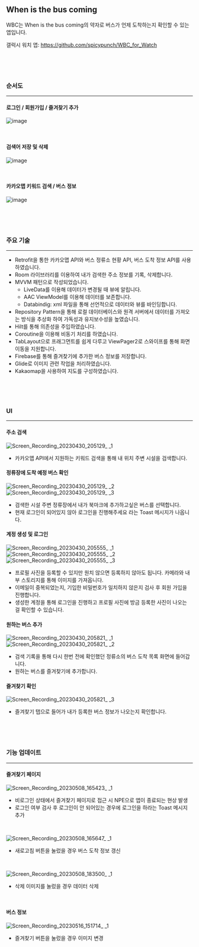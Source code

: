 ## When is the bus coming

WBC는 When is the bus coming의 약자로 버스가 언제 도착하는지 확인할 수 있는 앱입니다.

갤럭시 워치 앱: https://github.com/spicypunch/WBC_for_Watch

<br>
<br>
<br>

### 순서도
----------
#### 로그인 / 회원가입 / 즐겨찾기 추가
![image](https://user-images.githubusercontent.com/72846127/235492675-2e5012cc-2ee6-4a2a-b343-d33b645b7f11.png)

<br>

#### 검색어 저장 및 삭제
![image](https://user-images.githubusercontent.com/72846127/235492755-b777da3d-1d03-4de3-bee4-46231b22f8e9.png)

<br>

#### 카카오맵 키워드 검색 / 버스 정보
![image](https://user-images.githubusercontent.com/72846127/235492887-9554650d-d7d3-4e8c-baf8-db95258de1b7.png)



<br>
<br>
<br>

### 주요 기술
---------
- Retrofit을 통한 카카오맵 API와 버스 정류소 현황 API, 버스 도착 정보 API를 사용하였습니다.
- Room 라이브러리를 이용하여 내가 검색한 주소 정보를 기록, 삭제합니다.
- MVVM 패턴으로 작성되었습니다.
  - LiveData를 이용해 데이터가 변경될 때 뷰에 알립니다.
  - AAC ViewModel를 이용해 데이터를 보존합니다.
  - Databindig: xml 파일을 통해 선언적으로 데이터와 뷰를 바인딩합니다.
- Repository Pattern을 통해 로컬 데이터베이스와 원격 서버에서 데이터를 가져오는 방식을 추상화 하여 가독성과 유지보수성을 높였습니다.
- Hilt를 통해 의존성을 주입하였습니다.
- Coroutine을 이용해 비동기 처리를 하였습니다.
- TabLayout으로 프래그먼트를 쉽게 다루고 ViewPager2로 스와이프를 통해 화면 이동을 지원합니다.
- Firebase를 통해 즐겨찾기에 추가한 버스 정보를 저장합니다.
- Glide로 이미지 관련 작업을 처리하였습니다.
- Kakaomap을 사용하여 지도를 구성하였습니다.
<br>
<br>
<br>

### UI
--------

#### 주소 검색
![Screen_Recording_20230430_205129_ _1](https://user-images.githubusercontent.com/72846127/235352145-dc2b8508-af54-48dc-8da3-6e596aa12b3c.gif)

- 카카오맵 API에서 지원하는 키워드 검색을 통해 내 위치 주변 시설을 검색합니다.

#### 정류장에 도착 예정 버스 확인
![Screen_Recording_20230430_205129_ _2](https://user-images.githubusercontent.com/72846127/235352147-4da115a6-d97e-49e5-8d5c-7f14de367e64.gif) ![Screen_Recording_20230430_205129_ _3](https://user-images.githubusercontent.com/72846127/235352149-1a93c4b6-4929-4ac4-8345-d2a7c431e3c2.gif)



- 검색한 시설 주변 정류장에서 내가 북마크에 추가하고싶은 버스를 선택합니다.
- 현재 로그인이 되어있지 않아 로그인을 진행해주세요 라는 Toast 메시지가 나옵니다. 

#### 계정 생성 및 로그인
![Screen_Recording_20230430_205555_ _1](https://user-images.githubusercontent.com/72846127/235352134-8b159454-2fed-4f1a-adf4-1267996fe4a8.gif) ![Screen_Recording_20230430_205555_ _2](https://user-images.githubusercontent.com/72846127/235352137-6786924a-86dd-4d36-87a0-c5e81f338c99.gif) ![Screen_Recording_20230430_205555_ _3](https://user-images.githubusercontent.com/72846127/235352138-e75cf307-e685-4eda-b8d4-238718a1dd6e.gif)

- 프로필 사진을 등록할 수 있지만 원치 않으면 등록하지 않아도 됩니다. 카메라와 내부 스토리지를 통해 이미지를 가져옵니다.
- 이메일이 중복되었는지, 기입한 비밀번호가 일치하지 않은지 검사 후 회원 가입을 진행합니다. 
- 생성한 계정을 통해 로그인을 진행하고 프로필 사진에 방금 등록한 사진이 나오는 걸 확인할 수 있습니다.

#### 원하는 버스 추가
![Screen_Recording_20230430_205821_ _1](https://user-images.githubusercontent.com/72846127/235352141-73dc1d22-b882-45d7-a8dc-8f0e1ac16ad2.gif) ![Screen_Recording_20230430_205821_ _2](https://user-images.githubusercontent.com/72846127/235352142-e9c4dd88-2034-440d-b2b4-cb7df8621b16.gif)

- 검색 기록을 통해 다시 한번 전에 확인했던 정류소의 버스 도착 목록 화면에 들어갑니다.
- 원하는 버스를 즐겨찾기에 추가합니다.

#### 즐겨찾기 확인
![Screen_Recording_20230430_205821_ _3](https://user-images.githubusercontent.com/72846127/235352143-b76ad7ad-b4e4-4067-abb4-5d73590e4fb8.gif)

- 즐겨찾기 탭으로 들어가 내가 등록한 버스 정보가 나오는지 확인합니다.

<br>
<br>
<br>

### 기능 업데이트
--------
#### 즐겨찾기 페이지
![Screen_Recording_20230508_165423_ _1](https://user-images.githubusercontent.com/72846127/236789975-d3e60074-c32b-42b7-b233-8f3053cbd106.gif)
- 비로그인 상태에서 즐겨찾기 페이지로 접근 시 NPE으로 앱이 종료되는 현상 발생
- 로그인 여부 검사 후 로그인이 안 되어있는 경우에 로그인을 하라는 Toast 메시지 추가

<br>

![Screen_Recording_20230508_165647_ _1](https://user-images.githubusercontent.com/72846127/236789983-bae071fc-7890-425a-bcc7-cd7d547e9c01.gif)
- 새로고침 버튼을 눌렀을 경우 버스 도착 정보 갱신

<br>

![Screen_Recording_20230508_183500_ _1](https://user-images.githubusercontent.com/72846127/236791203-3cf259d6-6a47-4f84-a9db-bacbec0e5753.gif)
- 삭제 이미지를 눌렀을 경우 데이터 삭제

<br>

#### 버스 정보 
![Screen_Recording_20230516_151714_ _1](https://github.com/spicypunch/WBC/assets/72846127/0c4543d4-23fc-4ada-9f2e-986c2ab79a72)
- 즐겨찾기 버튼을 눌렀을 경우 이미지 변경



